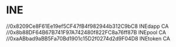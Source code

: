 # INE

//0x8209Ce8F61Ee19ef5CF47fB4f982944b312C9bC8 INEdapp CA
//0x8b88DF64B67B741F97A742480f822FC8a76ff87B INEpool CA
//0xaABbad9aBB5Fa70Bd1901c15D2f0274d2d9F04D8 INEtoken CA
